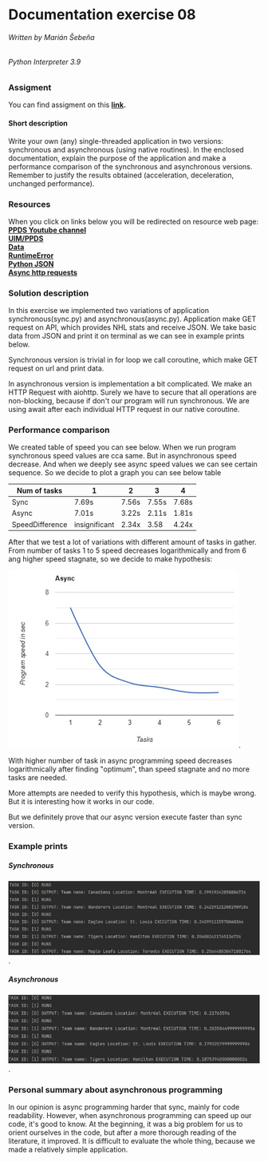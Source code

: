 # Documentation exercise 08
###### Written by Marián Šebeňa
###### Python Interpreter 3.9
### Assigment 
You can find assigment on this  **[link](https://uim.fei.stuba.sk/i-ppds/8-cvicenie/).** 
#### Short description 
Write your own (any) single-threaded application in two versions: synchronous and asynchronous (using native routines). In the enclosed documentation, explain the purpose of the application and make a performance comparison of the synchronous and asynchronous versions. Remember to justify the results obtained (acceleration, deceleration, unchanged performance).
### Resources
When you click on links below you will be redirected on resource web page: </br>
**[PPDS Youtube channel](https://www.youtube.com/channel/UCnTxtvNFlicb2Mn0a6w8N-A)** <br/>
**[UIM/PPDS](https://uim.fei.stuba.sk/predmet/i-ppds/)** <br/>
**[Data](https://statsapi.web.nhl.com/api/v1/franchises/)** <br/>
**[RuntimeError](https://stackoverflow.com/questions/45600579/asyncio-event-loop-is-closed-when-getting-loop)** <br/>
**[Python JSON](https://www.w3schools.com/python/python_json.asp)** <br/>
**[Async http requests](https://www.twilio.com/blog/asynchronous-http-requests-in-python-with-aiohttp)** <br/>
### Solution description 
In this exercise we implemented two variations of application synchronous(sync.py) and asynchronous(async.py).
Application make GET request on API, which provides NHL stats and receive JSON. We take basic data from JSON and print it
on terminal as we can see in example prints below. 

Synchronous version is trivial in for loop we call coroutine, which make GET request on url and print data.

In asynchronous version is implementation a bit complicated. We make an HTTP Request with aiohttp. Surely we have to secure
that all operations are non-blocking, because if don't our program will run synchronous. 
We are using await after each individual HTTP request in our native coroutine.

### Performance comparison
We created table of speed you can see below. When we run program synchronous speed values are cca same.
But in asynchronous speed decrease. And when we deeply see async speed values we can see certain sequence. So
we decide to plot a graph you can see below table

Num of tasks | 1 | 2 | 3 | 4 
--- | --- | --- | --- |--- 
Sync | 7.69s | 7.56s| 7.55s | 7.68s
Async | 7.01s | 3.22s | 2.11s | 1.81s 
SpeedDifference | insignificant | 2.34x | 3.58 | 4.24x 

After that we test a lot of variations with different amount of tasks in gather. From number of tasks 1 to 5 
speed decreases logarithmically and from 6 ang higher speed stagnate, so we decide to make hypothesis:

![plot](./imgs/graph.jpg). 

With higher number of task in async programming speed decreases logarithmically after finding "optimum", than speed stagnate and no more tasks are needed.

More attempts are needed to verify this hypothesis, which is maybe wrong. But it is interesting how it works in our code. 

But we definitely prove that our async version execute faster than sync version.

### Example prints

##### Synchronous
![plot](./imgs/sync.jpg). 
##### Asynchronous
![plot](./imgs/async.jpg). 
### Personal summary about asynchronous programming
In our opinion is async programming harder that sync, mainly for code readability. However, when asynchronous programming can speed up our code, it's good to know. 
At the beginning, it was a big problem for us to orient ourselves in the code, but after a more thorough reading of the literature, it improved. It is difficult to evaluate the whole thing, because we made a relatively simple application.